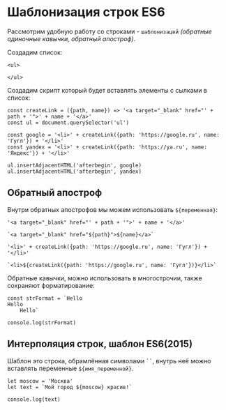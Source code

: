 # Шаблонизация строк ES6
Рассмотрим удобную работу со строками - `шаблонизацей` *(обратные одиночные кавычки, обратный апостроф)*.

Создадим список:

    <ul>
        
    </ul>

Создадим скрипт который будет вставлять элементы с сылками в список:

    const createLink = ({path, name}) => '<a target="_blank" href="' + path + '">' + name + '</a>'
    const ul = document.querySelector('ul')

    const google = '<li>' + createLink({path: 'https://google.ru', name: 'Гугл'}) + '</li>'
    const yandex = '<li>' + createLink({path: 'https://ya.ru', name: 'Яндекс'}) + '</li>'

    ul.insertAdjacentHTML('afterbegin', google)
    ul.insertAdjacentHTML('afterbegin', yandex)

## Обратный апостроф
Внутри обратных апострофов мы можем использовать `${переменная}`:

    '<a target="_blank" href="' + path + '">' + name + '</a>'

    `<a target="_blank" href="${path}">${name}</a>`
    
    '<li>' + createLink({path: 'https://google.ru', name: 'Гугл'}) + '</li>'

    `<li>${createLink({path: 'https://google.ru', name: 'Гугл'})}</li>`

Обратные кавычки, можно использовать в многострочии, также сохраняют форматирование:

    const strFormat = `Hello
    Hello
        Hello`

    console.log(strFormat)

## Интерполяция строк, шаблон ES6(2015)
Шаблон это строка, обрамлённая символами <code>``</code>, внутрь неё можно вставлять переменные <code>${имя_переменной}</code>.

    let moscow = 'Москва'
    let text = `Мой город ${moscow} красив!`

    console.log(text)
